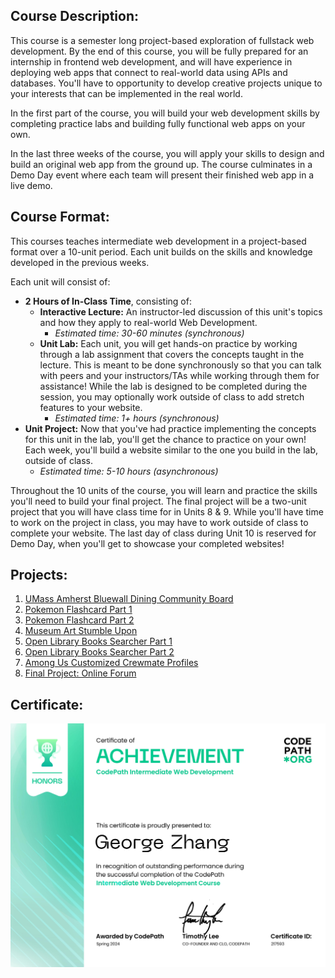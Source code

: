 ## Course Description:

This course is a semester long project-based exploration of fullstack web development. By the end of this course, you will be fully prepared for an internship in frontend web development, and will have experience in deploying web apps that connect to real-world data using APIs and databases. You'll have to opportunity to develop creative projects unique to your interests that can be implemented in the real world.

In the first part of the course, you will build your web development skills by completing practice labs and building fully functional web apps on your own.

In the last three weeks of the course, you will apply your skills to design and build an original web app from the ground up. The course culminates in a Demo Day event where each team will present their finished web app in a live demo.

## Course Format:

This courses teaches intermediate web development in a project-based format over a 10-unit period. Each unit builds on the skills and knowledge developed in the previous weeks.

Each unit will consist of:

- **2 Hours of In-Class Time**, consisting of:
    - **Interactive Lecture:** An instructor-led discussion of this unit's topics and how they apply to real-world Web Development.
        - *Estimated time: 30-60 minutes (synchronous)*
    - **Unit Lab:** Each unit, you will get hands-on practice by working through a lab assignment that covers the concepts taught in the lecture. This is meant to be done synchronously so that you can talk with peers and your instructors/TAs while working through them for assistance! While the lab is designed to be completed during the session, you may optionally work outside of class to add stretch features to your website.
        - *Estimated time: 1+ hours (synchronous)*
- **Unit Project:** Now that you've had practice implementing the concepts for this unit in the lab, you'll get the chance to practice on your own! Each week, you'll build a website similar to the one you build in the lab, outside of class.
    - *Estimated time: 5-10 hours (asynchronous)*

Throughout the 10 units of the course, you will learn and practice the skills you'll need to build your final project. The final project will be a two-unit project that you will have class time for in Units 8 & 9. While you'll have time to work on the project in class, you may have to work outside of class to complete your website. The last day of class during Unit 10 is reserved for Demo Day, when you'll get to showcase your completed websites!

## Projects:

1. [UMass Amherst Bluewall Dining Community Board](https://github.com/GeorgeZhang744/Codepath-Web102-Projects/tree/main/Project%201%20-%20UMass%20Amherst%20Bluewall%20Dining%20Community%20Board)
2. [Pokemon Flashcard Part 1](https://github.com/GeorgeZhang744/Codepath-Web102-Projects/tree/main/Project%202%20-%20%20Pokemon%20Flashcard%20Part%201)
3. [Pokemon Flashcard Part 2](https://github.com/GeorgeZhang744/Codepath-Web102-Projects/tree/main/Project%203%20-%20%20Pokemon%20Flashcard%20Part%202)
4. [Museum Art  Stumble Upon](https://github.com/GeorgeZhang744/Codepath-Web102-Projects/tree/main/Project%204%20-%20Museum%20Art%20%20Stumble%20Upon)
5. [Open Library Books Searcher Part 1](https://github.com/GeorgeZhang744/Codepath-Web102-Projects/tree/main/Project%205%20-%20Open%20Library%20Books%20Searcher%20Part%201)
6. [Open Library Books Searcher Part 2](https://github.com/GeorgeZhang744/Codepath-Web102-Projects/tree/main/Project%206%20-%20Open%20Library%20Books%20Searcher%20Part%202)
7. [Among Us Customized Crewmate Profiles](https://github.com/GeorgeZhang744/Codepath-Web102-Projects/tree/main/Project%207%20-%20Among%20Us%20Customized%20Crewmate%20Profiles)
8. [Final Project: Online Forum](https://github.com/GeorgeZhang744/Codepath-Web102-Final-Project-Deployment)

## Certificate:
![alt text](https://github.com/GeorgeZhang744/Codepath-Web102-Projects/blob/main/certificate.jpg)
